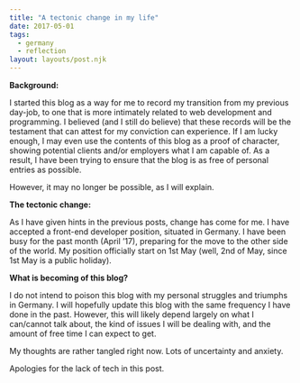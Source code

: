 ```yaml
---
title: "A tectonic change in my life"
date: 2017-05-01
tags:
  - germany
  - reflection
layout: layouts/post.njk
---
```

**Background:**

I started this blog as a way for me to record my transition from my previous day-job, to one that is more intimately related to web development and programming. I believed (and I still do believe) that these records will be the testament that can attest for my conviction can experience. If I am lucky enough, I may even use the contents of this blog as a proof of character, showing potential clients and/or employers what I am capable of. As a result, I have been trying to ensure that the blog is as free of personal entries as possible.

However, it may no longer be possible, as I will explain.

**The tectonic change:**

As I have given hints in the previous posts, change has come for me. I have accepted a front-end developer position, situated in Germany. I have been busy for the past month (April ’17), preparing for the move to the other side of the world. My position officially start on 1st May (well, 2nd of May, since 1st May is a public holiday).

**What is becoming of this blog?**

I do not intend to poison this blog with my personal struggles and triumphs in Germany. I will hopefully update this blog with the same frequency I have done in the past. However, this will likely depend largely on what I can/cannot talk about, the kind of issues I will be dealing with, and the amount of free time I can expect to get.

My thoughts are rather tangled right now. Lots of uncertainty and anxiety.

Apologies for the lack of tech in this post.

